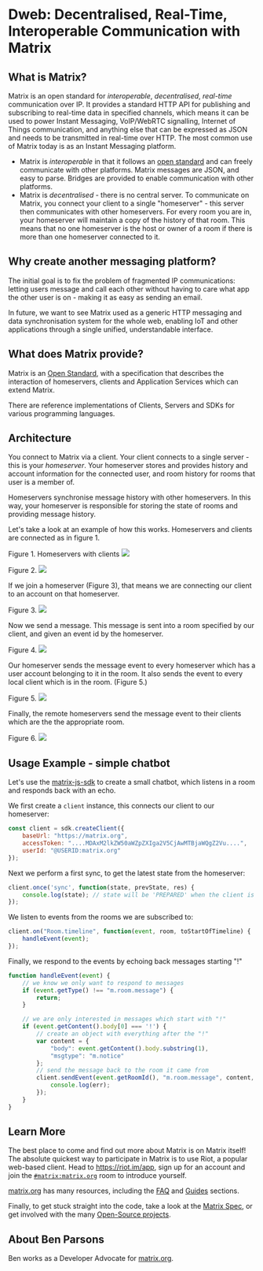 # Dweb: Decentralised, Real-Time, Interoperable Communication with Matrix

## What is Matrix?

Matrix is an open standard for *interoperable*, *decentralised*, *real-time* communication over IP. It provides a standard HTTP API for publishing and subscribing to real-time data in specified channels, which means it can be used to power Instant Messaging, VoIP/WebRTC signalling, Internet of Things communication, and anything else that can be expressed as JSON and needs to be transmitted in real-time over HTTP. The most common use of Matrix today is as an Instant Messaging platform.

* Matrix is *interoperable* in that it follows an [open standard](https://matrix.org/docs/spec) and can freely communicate with other platforms. Matrix messages are JSON, and easy to parse. Bridges are provided to enable communication with other platforms.
* Matrix is *decentralised* - there is no central server. To communicate on Matrix, you connect your client to a single "homeserver" - this server then communicates with other homeservers. For every room you are in, your homeserver will maintain a copy of the history of that room. This means that no one homeserver is the host or owner of a room if there is more than one homeserver connected to it.

## Why create another messaging platform?

The initial goal is to fix the problem of fragmented IP communications: letting users message and call each other without having to care what app the other user is on - making it as easy as sending an email.

In future, we want to see Matrix used as a generic HTTP messaging and data synchronisation system for the whole web, enabling IoT and other applications through a single unified, understandable interface.

## What does Matrix provide?

Matrix is an [Open Standard](https://matrix.org/docs/spec), with a specification that describes the interaction of homeservers, clients and Application Services which can extend Matrix.

There are reference implementations of Clients, Servers and SDKs for various programming languages.

## Architecture

You connect to Matrix via a client. Your client connects to a single server - this is your *homeserver*. Your homeserver stores and provides history and account information for the connected user, and room history for rooms that user is a member of.

Homeservers synchronise message history with other homeservers. In this way, your homeserver is responsible for storing the state of rooms and providing message history.

Let's take a look at an example of how this works. Homeservers and clients are connected as in figure 1.

Figure 1. Homeservers with clients
![](page1.png)

Figure 2.
![](page2.png)

If we join a homeserver (Figure 3), that means we are connecting our client to an account on that homeserver.

Figure 3.
![](page3.png)

Now we send a message. This message is sent into a room specified by our client, and  given an event id by the homeserver.

Figure 4.
![](page4.png)

Our homeserver sends the message event to every homeserver which has a user account belonging to it in the room. It also sends the event to every local client which is in the room. (Figure 5.)

Figure 5.
![](page5.png)

Finally, the remote homeservers send the message event to their clients which are the the appropriate room.

Figure 6.
![](page6.png)

## Usage Example - simple chatbot

Let's use the [matrix-js-sdk](https://github.com/matrix-org/matrix-js-sdk) to create a small chatbot, which listens in a room and responds back with an echo.

We first create a `client` instance, this connects our client to our homeserver:

```javascript
const client = sdk.createClient({
    baseUrl: "https://matrix.org",
    accessToken: "....MDAxM2lkZW50aWZpZXIga2V5CjAwMTBjaWQgZ2Vu....",
    userId: "@USERID:matrix.org"
});
```

Next we perform a first sync, to get the latest state from the homeserver:

```javascript
client.once('sync', function(state, prevState, res) {
    console.log(state); // state will be 'PREPARED' when the client is ready to use
});
```

We listen to events from the rooms we are subscribed to:

```javascript
client.on("Room.timeline", function(event, room, toStartOfTimeline) {
    handleEvent(event);
});
```

Finally, we respond to the events by echoing back messages starting "!"

```javascript
function handleEvent(event) {
    // we know we only want to respond to messages
    if (event.getType() !== "m.room.message") {
        return;
    }

    // we are only interested in messages which start with "!"
    if (event.getContent().body[0] === '!') {
        // create an object with everything after the "!"
        var content = {
            "body": event.getContent().body.substring(1),
            "msgtype": "m.notice"
        };
        // send the message back to the room it came from
        client.sendEvent(event.getRoomId(), "m.room.message", content, "", (err, res) => {
            console.log(err);
        });
    }
}
```

## Learn More

The best place to come and find out more about Matrix is on Matrix itself! The absolute quickest way to participate in Matrix is to use Riot, a popular web-based client. Head to <https://riot.im/app>, sign up for an account and join the [`#matrix:matrix.org`](https://matrix.to/#/#matrix:matrix.org) room to introduce yourself.

[matrix.org](https://matrix.org) has many resources, including the [FAQ](https://matrix.org/docs/guides/faq) and [Guides](https://matrix.org/docs/guides/) sections.

Finally, to get stuck straight into the code, take a look at the [Matrix Spec](https://matrix.org/docs/spec/), or get involved with the many [Open-Source projects](https://github.com/matrix-org).

## About Ben Parsons

Ben works as a Developer Advocate for [matrix.org](https://matrix.org).